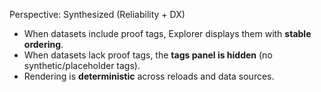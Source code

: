 Perspective: Synthesized (Reliability + DX)

- When datasets include proof tags, Explorer displays them with **stable ordering**.
- When datasets lack proof tags, the **tags panel is hidden** (no synthetic/placeholder tags).
- Rendering is **deterministic** across reloads and data sources.
